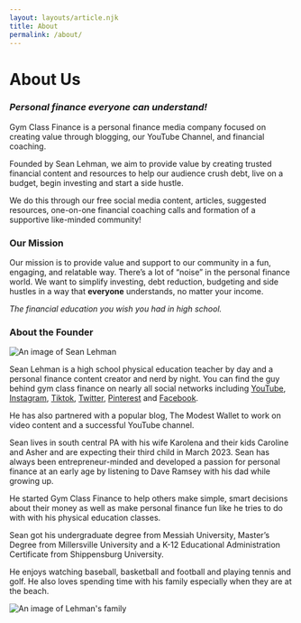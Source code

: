 ```yaml
---
layout: layouts/article.njk
title: About
permalink: /about/
---
```


# About Us

### *Personal finance everyone can understand!*

Gym Class Finance is a personal finance media company focused on creating value through blogging, our YouTube Channel, and financial coaching.

Founded by Sean Lehman, we aim to provide value by creating trusted financial content and resources to help our audience crush debt, live on a budget, begin investing and start a side hustle.

We do this through our free social media content, articles, suggested resources, one-on-one financial coaching calls and formation of a supportive like-minded community!

### Our Mission

Our mission is to provide value and support to our community in a fun, engaging, and relatable way.
There’s a lot of “noise” in the personal finance world. We want to simplify investing, debt reduction, budgeting and side hustles in a way that **everyone** understands, no matter your income.

*The financial education you wish you had in high school.*

### About the Founder

![An image of Sean Lehman](/images/portrait.png)

Sean Lehman is a high school physical education teacher by day and a personal finance content creator and nerd by night.
You can find the guy behind gym class finance on nearly all social networks including [YouTube](https://www.youtube.com/@gymclassfinance/), [Instagram](https://www.instagram.com/gymclassfinance/), [Tiktok](https://www.tiktok.com/@gymclassfinance/), [Twitter](https://www.twitter.com/gymclassfinance/), [Pinterest](https://www.pinterest.com/gymclassfinance/) and [Facebook](https://www.twitter.com/gymclassfinance/).

He has also partnered with a popular blog, The Modest Wallet to work on video content and a successful YouTube channel.

Sean lives in south central PA with his wife Karolena and their kids Caroline and Asher and are expecting their third child in March 2023.
Sean has always been entrepreneur-minded and developed a passion for personal finance at an early age by listening to Dave Ramsey with his dad while growing up.

He started Gym Class Finance to help others make simple, smart decisions about their money as well as make personal finance fun like he tries to do with with his physical education classes.

Sean got his undergraduate degree from Messiah University, Master’s Degree from Millersville University and a K-12 Educational Administration Certificate from Shippensburg University.

He enjoys watching baseball, basketball and football and playing tennis and golf. He also loves spending time with his family especially when they are at the beach.

![An image of Lehman's family](/images/family.jpeg)